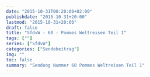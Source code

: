 ```yaml
---
date: "2015-10-31T00:20:00+02:00"
publishdate: "2015-10-31+20:00"
lastmod: "2015-10-31+20:00"
draft: false
title: "SfdvW - 60 - Pommes Weltreisen Teil 1"
tags: [""]
series: ["SfdvW"]
categories: ["Sendebeitrag"]
img: ""
toc: false
summary: "Sendung Nummer 60 Pommes Weltreisen Teil 1"
---
```


<div id="example"></div>
<script src="https://cdn.podlove.org/web-player/embed.js"></script>
<script>
  podlovePlayer('#example', '/blog/sfdvw60.json');
</script>
